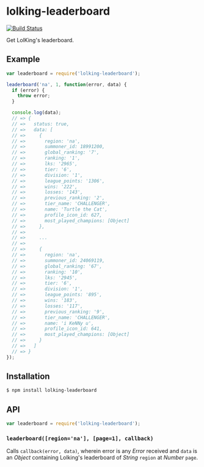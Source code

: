# lolking-leaderboard

[![Build Status][travis-svg]][travis]

Get LolKing's leaderboard.

## Example

``` javascript
var leaderboard = require('lolking-leaderboard');

leaderboard('na', 1, function(error, data) {
  if (error) {
    throw error;
  }

  console.log(data);
  // => {
  // =>   status: true,
  // =>   data: [
  // =>     {
  // =>       region: 'na',
  // =>       summoner_id: 18991200,
  // =>       global_ranking: '7',
  // =>       ranking: '1',
  // =>       lks: '2965',
  // =>       tier: '6',
  // =>       division: '1',
  // =>       league_points: '1306',
  // =>       wins: '222',
  // =>       losses: '143',
  // =>       previous_ranking: '2',
  // =>       tier_name: 'CHALLENGER',
  // =>       name: 'Turtle the Cat',
  // =>       profile_icon_id: 627,
  // =>       most_played_champions: [Object]
  // =>     },
  // =>
  // =>     ...
  // =>
  // =>     {
  // =>       region: 'na',
  // =>       summoner_id: 24069119,
  // =>       global_ranking: '67',
  // =>       ranking: '10',
  // =>       lks: '2945',
  // =>       tier: '6',
  // =>       division: '1',
  // =>       league_points: '895',
  // =>       wins: '183',
  // =>       losses: '117',
  // =>       previous_ranking: '9',
  // =>       tier_name: 'CHALLENGER',
  // =>       name: 'i KeNNy u',
  // =>       profile_icon_id: 641,
  // =>       most_played_champions: [Object]
  // =>     }
  // =>   ]
  // => }
});
```

## Installation

``` bash
$ npm install lolking-leaderboard
```

## API

``` javascript
var leaderboard = require('lolking-leaderboard');
```

### `leaderboard([region='na'], [page=1], callback)`

Calls `callback(error, data)`, wherein error is any _Error_ received and `data`
is an _Object_ containing Lolking's leaderboard of _String_ `region` at _Number_
`page`.


   [travis]: https://travis-ci.org/KenanY/lolking-leaderboard
   [travis-svg]: https://img.shields.io/travis/KenanY/lolking-leaderboard.svg
